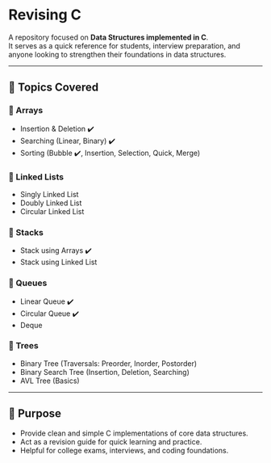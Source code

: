 # Revising C  

A repository focused on **Data Structures implemented in C**.  
It serves as a quick reference for students, interview preparation, and anyone looking to strengthen their foundations in data structures.  

---

## 📌 Topics Covered  

### 🔹 Arrays  
- Insertion & Deletion  ✔️
- Searching (Linear, Binary) ✔️  
- Sorting (Bubble ✔️, Insertion, Selection, Quick, Merge)  

### 🔹 Linked Lists  
- Singly Linked List  
- Doubly Linked List  
- Circular Linked List  

### 🔹 Stacks  
- Stack using Arrays ✔️  
- Stack using Linked List  

### 🔹 Queues  
- Linear Queue  ✔️
- Circular Queue  ✔️
- Deque

### 🔹 Trees  
- Binary Tree (Traversals: Preorder, Inorder, Postorder)  
- Binary Search Tree (Insertion, Deletion, Searching)  
- AVL Tree (Basics)  

---

## 🎯 Purpose

- Provide clean and simple C implementations of core data structures.
- Act as a revision guide for quick learning and practice.
- Helpful for college exams, interviews, and coding foundations.
